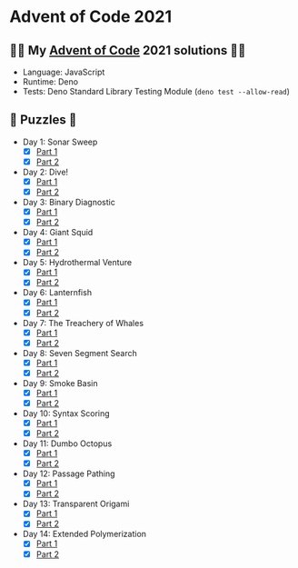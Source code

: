 # Advent of Code 2021

## 🎄🎅 My [Advent of Code](https://adventofcode.com/) 2021 solutions 🎅🎄
- Language: JavaScript
- Runtime: Deno
- Tests: Deno Standard Library Testing Module (`deno test --allow-read`)

## 🧩 Puzzles 🧩
- Day 1: Sonar Sweep
  - [x] [Part 1](day01/part1.js)
  - [x] [Part 2](day01/part2.js)
- Day 2: Dive!
  - [x] [Part 1](day02/part1.js)
  - [x] [Part 2](day02/part2.js)
- Day 3: Binary Diagnostic
  - [x] [Part 1](day03/part1.js)
  - [x] [Part 2](day03/part2.js)
- Day 4: Giant Squid
  - [x] [Part 1](day04/part1.js)
  - [x] [Part 2](day04/part2.js)
- Day 5: Hydrothermal Venture
  - [x] [Part 1](day05/part1.js)
  - [x] [Part 2](day05/part2.js)
- Day 6: Lanternfish
  - [x] [Part 1](day06/part1.js)
  - [x] [Part 2](day06/part2.js)
- Day 7: The Treachery of Whales
  - [x] [Part 1](day07/part1.js)
  - [x] [Part 2](day07/part2.js)
- Day 8: Seven Segment Search
  - [x] [Part 1](day08/part1.js)
  - [x] [Part 2](day08/part2.js)
- Day 9: Smoke Basin
  - [x] [Part 1](day09/part1.js)
  - [x] [Part 2](day09/part2.js)
- Day 10: Syntax Scoring
  - [x] [Part 1](day10/part1.js)
  - [x] [Part 2](day10/part2.js)
- Day 11: Dumbo Octopus
  - [x] [Part 1](day11/part1.js)
  - [x] [Part 2](day11/part2.js)
- Day 12: Passage Pathing
  - [x] [Part 1](day12/part1.js)
  - [x] [Part 2](day12/part2.js)
- Day 13: Transparent Origami
  - [x] [Part 1](day13/part1.js)
  - [x] [Part 2](day13/part2.js)
- Day 14: Extended Polymerization
  - [x] [Part 1](day14/part1.js)
  - [x] [Part 2](day14/part2.js)
